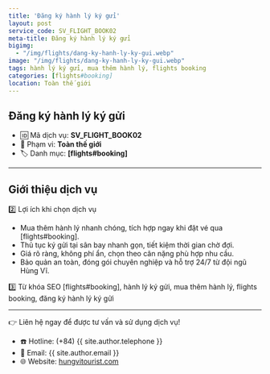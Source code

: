 ```yaml
---
title: 'Đăng ký hành lý ký gửi'
layout: post
service_code: SV_FLIGHT_BOOK02
meta-title: Đăng ký hành lý ký gửi
bigimg:
  - "/img/flights/dang-ky-hanh-ly-ky-gui.webp"
image: "/img/flights/dang-ky-hanh-ly-ky-gui.webp"
tags: hành lý ký gửi, mua thêm hành lý, flights booking
categories: [flights#booking]
location: Toàn thế giới
---
```


## Đăng ký hành lý ký gửi

- 🆔 Mã dịch vụ: **SV_FLIGHT_BOOK02**
- 📍 Phạm vi: **Toàn thế giới**
- 🏷️ Danh mục: **[flights#booking]**

---

## Giới thiệu dịch vụ

2️⃣ Lợi ích khi chọn dịch vụ
- Mua thêm hành lý nhanh chóng, tích hợp ngay khi đặt vé qua [flights#booking].  
- Thủ tục ký gửi tại sân bay nhanh gọn, tiết kiệm thời gian chờ đợi.  
- Giá rõ ràng, không phí ẩn, chọn theo cân nặng phù hợp nhu cầu.  
- Bảo quản an toàn, đóng gói chuyên nghiệp và hỗ trợ 24/7 từ đội ngũ Hùng Vĩ.

3️⃣ Từ khóa SEO
[flights#booking], hành lý ký gửi, mua thêm hành lý, flights booking, đăng ký hành lý ký gửi

---

👉 Liên hệ ngay để được tư vấn và sử dụng dịch vụ!

- ☎️ Hotline: (+84) {{ site.author.telephone }}
- 📧 Email: {{ site.author.email }}
- 🌐 Website: [hungvitourist.com](https://hungvitourist.com)

